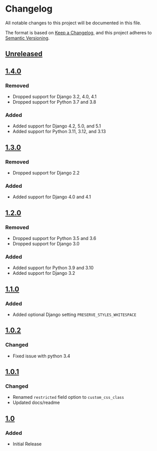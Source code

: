 # Changelog
All notable changes to this project will be documented in this file.

The format is based on [Keep a Changelog](https://keepachangelog.com/en/1.0.0/),
and this project adheres to [Semantic Versioning](https://semver.org/spec/v2.0.0.html).

## [Unreleased]

## [1.4.0]
### Removed
- Dropped support for Django 3.2, 4.0, 4.1
- Dropped support for Python 3.7 and 3.8
### Added
- Added support for Django 4.2, 5.0, and 5.1
- Added support for Python 3.11, 3.12, and 3.13

## [1.3.0]
### Removed
- Dropped support for Django 2.2
### Added
- Added support for Django 4.0 and 4.1

## [1.2.0]
### Removed
- Dropped support for Python 3.5 and 3.6
- Dropped support for Django 3.0
### Added
- Added support for Python 3.9 and 3.10
- Added support for Django 3.2

## [1.1.0]
### Added
- Added optional Django setting `PRESERVE_STYLES_WHITESPACE`

## [1.0.2]
### Changed
- Fixed issue with python 3.4

## [1.0.1]
### Changed
- Renamed `restricted` field option to `custom_css_class`
- Updated docs/readme

## [1.0]
### Added
- Initial Release

[Unreleased]: https://github.com/anexia/django-cleanhtmlfield/compare/v1.4.0...HEAD
[1.4.0]: https://pypi.org/project/django-cleanhtmlfield/1.4.0/
[1.3.0]: https://pypi.org/project/django-cleanhtmlfield/1.3.0/
[1.2.0]: https://pypi.org/project/django-cleanhtmlfield/1.2.0/
[1.1.0]: https://pypi.org/project/django-cleanhtmlfield/1.1.0/
[1.0.2]: https://pypi.org/project/django-cleanhtmlfield/1.0.2/
[1.0.1]: https://pypi.org/project/django-cleanhtmlfield/1.0.1/
[1.0]: https://pypi.org/project/django-cleanhtmlfield/1.0/
